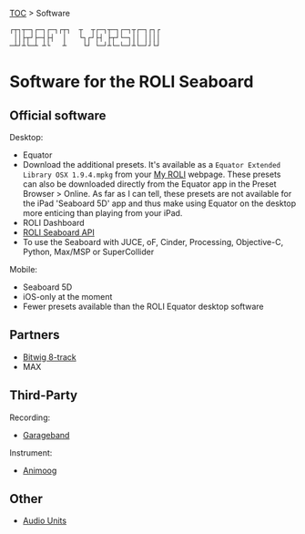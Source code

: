 [TOC](README.md) > Software
```
┌┬┐┬─┐┌─┐┌─┐┌┬┐  ┬  ┬┌─┐┬─┐┌─┐┬┌─┐┌┐┌
 ││├┬┘├─┤├┤  │   └┐┌┘├┤ ├┬┘└─┐││ ││││
─┴┘┴└─┴ ┴└   ┴    └┘ └─┘┴└─└─┘┴└─┘┘└┘
```

# Software for the ROLI Seaboard

## Official software

Desktop:
* Equator
 * Download the additional presets. It's available as a `Equator Extended Library OSX 1.9.4.mpkg` from your [My ROLI](https://my.roli.com) webpage. These presets can also be downloaded directly from the Equator app in the Preset Browser > Online. As far as I can tell, these presets are not available for the iPad 'Seaboard 5D' app and thus make using Equator on the desktop more enticing than playing from your iPad.  
* ROLI Dashboard
* [ROLI Seaboard API](https://github.com/WeAreROLI/SeaboardAPI)
 * To use the Seaboard with JUCE, oF, Cinder, Processing, Objective-C, Python, Max/MSP or SuperCollider

Mobile:
* Seaboard 5D
 * iOS-only at the moment
 * Fewer presets available than the ROLI Equator desktop software

## Partners

* [Bitwig 8-track](https://www.bitwig.com/en/8-track/nektar)
* MAX

## Third-Party

Recording:
* [Garageband](GarageBand.md)

Instrument:
* [Animoog](Animoog.md)


## Other

* [Audio Units](Audio-Units.md)
